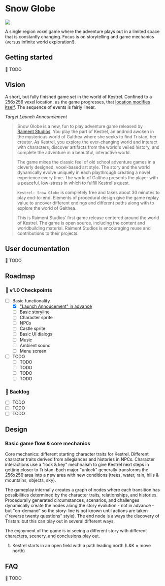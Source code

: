 # Snow Globe

[![](https://img.shields.io/badge/feedback-welcome!-1a6)](https://github.com/raiment-studios/monorepo/discussions)

A single region voxel game where the adventure plays out in a limited space that is constantly changing. Focus is on storytelling and game mechanics (versus infinite world exploration!).

## Getting started

🚧 TODO

## Vision

A short, but fully finished game set in the world of Kestrel. Confined to a 256x256 voxel location, as the game progresses, that [location modifies itself](https://twitter.com/RidleyWinters/status/1528219337659600896). The sequence of events is fairly linear.

_Target Launch Announcement_

> Snow Globe is a new, fun to play adventure game released by [Raiment Studios](https://raiment-studios.github.io/). You play the part of Kestrel, an android awoken in the mysterious world of Galthea where she seeks to find Tristan, her creator.  As Kestrel, you explore the ever-changing world and interact with characters, discover artifacts from the world's veiled history, and complete the adventure in a beautiful, interactive world.
>
> The game mixes the classic feel of old school adventure games in a cleverly designed, voxel-based art style.  The story and the world dynamically evolve uniquely in each playthrough creating a novel experience every time. The world of Galthea presents the player with a peaceful, low-stress in which to fulfill Kestrel's quest.
> 
> `Kestrel: Snow Globe` is completely free and takes about 30 minutes to play end-to-end. Elements of procedural design give the game replay value to uncover different endings and different paths along with to explore the world of Galthea.
>
> This is Raiment Studios' first game release centered around the world of Kestrel. The game is open source, including the content and worldbuilding material.  Raiment Studios is encouraging reuse and contributions to their projects.

## User documentation

🚧 TODO

## Roadmap

### 🏁 v1.0 Checkpoints

-   [ ] Basic functionality
    -   [x] ["Launch Annoucement" in advance](https://www.productplan.com/glossary/working-backward-amazon-method/)
    -   [ ] Basic storyline
    -   [ ] Character sprite
    -   [ ] NPCs
    -   [ ] Castle sprite
    -   [ ] Basic UI dialogs
    -   [ ] Music
    -   [ ] Ambient sound
    -   [ ] Menu screen
-   [ ] TODO
    -   [ ] TODO
    -   [ ] TODO
    -   [ ] TODO
    -   [ ] TODO

### 🎄 Backlog

-   [ ] TODO
-   [ ] TODO
-   [ ] TODO

## Design

### Basic game flow & core mechanics

Core mechanics: different starting character traits for Kestrel. Different character traits derived from allegiances and histories in NPCs.  Character interactions use a "lock & key" mechnaism to give Kestrel next steps in getting closer to Tristan.  Each major "unlock" generally transforms the 256x256 area into a new area with new conditions (trees, water, rain, hills & mountains, objects, sky).

The gameplay internally creates a graph of nodes where each transition has possibilities determined by the character traits, relationships, and histories. Procedurally generated circumstances, scenarios, and challenges dynamically create the nodes along the story evolution - not in advance - but "on-demand" so the story-line is not known until actions are taken ("reverse twenty questions" style).  The end node is always the discovery of Tristan: but this can play out in several different ways.

The enjoyment of the game is in seeing a different story with different characters, scenery, and conclusions play out.

1.  Kestrel starts in an open field with a path leading north (L&K = move north)



## FAQ

🚧 TODO
